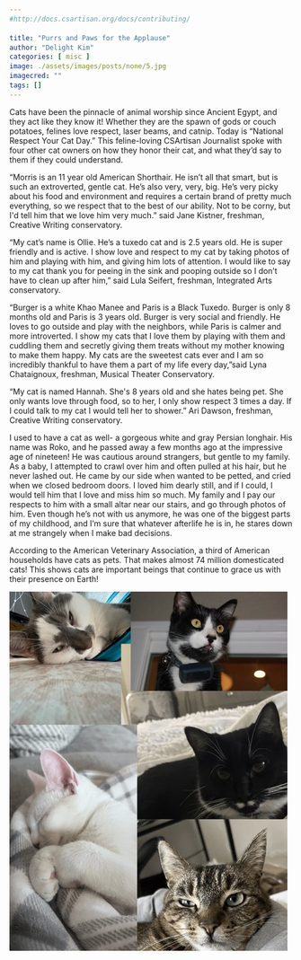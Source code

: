 ```yaml
---
#http://docs.csartisan.org/docs/contributing/

title: "Purrs and Paws for the Applause"
author: "Delight Kim"
categories: [ misc ]
image: ./assets/images/posts/none/5.jpg
imagecred: ""
tags: []
---
```

Cats have been the pinnacle of animal worship since Ancient Egypt, and they act like they know it! Whether they are the spawn of gods or couch potatoes, felines love respect, laser beams, and catnip. Today is “National Respect Your Cat Day.”  This feline-loving CSArtisan Journalist spoke with four other cat owners on how they honor their cat, and what they’d say to them if they could understand.	

“Morris is an 11 year old American Shorthair. He isn’t all that smart, but is such an extroverted, gentle cat. He’s also very, very, big. He’s very picky about his food and environment and requires a certain brand of pretty much everything, so we respect that to the best of our ability. Not to be corny, but I'd tell him that we love him very much.” said Jane Kistner,  freshman, Creative Writing conservatory. 

“My cat’s name is Ollie. He’s a tuxedo cat and is 2.5 years old. He is super friendly and is active. I show love and respect to my cat by taking photos of him and playing with him, and giving him lots of attention. I would like to say to my cat thank you for peeing in the sink and pooping outside so I don’t have to clean up after him,” said Lula Seifert, freshman, Integrated Arts conservatory. 

“Burger is a white Khao Manee and Paris is a Black Tuxedo. Burger is only 8 months old and Paris is 3 years old. Burger is very social and friendly.  He loves to go outside and play with the neighbors, while Paris is calmer and more introverted. I show my cats that I love them by playing with them and cuddling them and secretly giving them treats without my mother knowing to make them happy. My cats are the sweetest cats ever and I am so incredibly thankful to have them a part of my life every day,”said  Lyna Chataignoux, freshman,  Musical Theater Conservatory. 

“My cat is named Hannah. She's 8 years old and she hates being pet. She only wants love through food, so to her, I only show respect 3 times a day. If I could talk to my cat I would tell her to shower.” Ari Dawson, freshman, Creative Writing conservatory.

I used to have a cat as well- a gorgeous white and gray Persian longhair. His name was Roko, and he passed away a few months ago at the impressive age of nineteen! He was cautious around strangers, but gentle to my family. As a baby, I attempted to crawl over him and often pulled at his hair, but he never lashed out. He came by our side when wanted to be petted, and cried when we closed bedroom doors. I loved him dearly still, and if I could, I would tell him that I love and miss him so much. My family and I pay our respects to him with a small altar near our stairs, and go through photos of him. Even though he’s not with us anymore, he was one of the biggest parts of my childhood, and I’m sure that whatever afterlife he is in, he stares down at me strangely when I make bad decisions. 

According to the American Veterinary Association, a third of American households have cats as pets.  That makes almost 74 million domesticated cats!  This shows cats are important beings that continue to grace us with their presence on Earth! 

![CSArts cats](../assets/images/posts/respect-your-cat-day.jpg)
